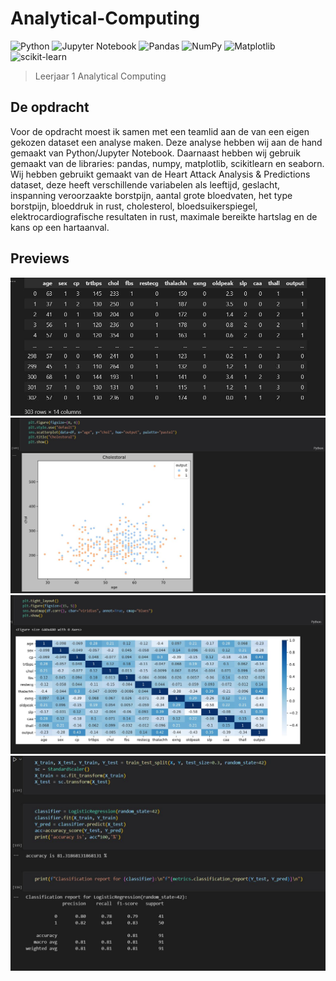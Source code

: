 # Analytical-Computing

![Python](https://img.shields.io/badge/python-3670A0?style=for-the-badge&logo=python&logoColor=ffdd54)
![Jupyter Notebook](https://img.shields.io/badge/jupyter-%23FA0F00.svg?style=for-the-badge&logo=jupyter&logoColor=white)
![Pandas](https://img.shields.io/badge/pandas-%23150458.svg?style=for-the-badge&logo=pandas&logoColor=white)
![NumPy](https://img.shields.io/badge/numpy-%23013243.svg?style=for-the-badge&logo=numpy&logoColor=white)
![Matplotlib](https://img.shields.io/badge/Matplotlib-%23ffffff.svg?style=for-the-badge&logo=Matplotlib&logoColor=black)
![scikit-learn](https://img.shields.io/badge/scikit--learn-%23F7931E.svg?style=for-the-badge&logo=scikit-learn&logoColor=white)



> Leerjaar 1 Analytical Computing

## De opdracht
Voor de opdracht moest ik samen met een teamlid aan de van een eigen gekozen dataset een analyse maken. Deze analyse hebben wij aan de hand gemaakt van Python/Jupyter Notebook. Daarnaast hebben wij gebruik gemaakt van de libraries: pandas, numpy, matplotlib, scikitlearn en seaborn.
Wij hebben gebruikt gemaakt van de Heart Attack Analysis & Predictions dataset, deze heeft verschillende variabelen als leeftijd, geslacht, inspanning veroorzaakte borstpijn, aantal grote bloedvaten, het type borstpijn, bloeddruk in rust, cholesterol, bloedsuikerspiegel, elektrocardiografische resultaten in rust, maximale bereikte hartslag en de kans op een hartaanval.

## Previews

![img1](https://github.com/FrankGIT-1/Analytical-Computing/blob/main/previews/comput-1.jpg)
![img2](https://github.com/FrankGIT-1/Analytical-Computing/blob/main/previews/comput-2.jpg)
![img3](https://github.com/FrankGIT-1/Analytical-Computing/blob/main/previews/comput-3.jpg)
![img4](https://github.com/FrankGIT-1/Analytical-Computing/blob/main/previews/comput-4.jpg)
